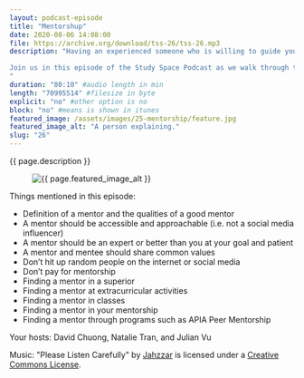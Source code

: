```yaml
---
layout: podcast-episode
title: "Mentorshup"
date: 2020-08-06 14:08:00
file: https://archive.org/download/tss-26/tss-26.mp3
description: "Having an experienced someone who is willing to guide you through the nuances of a field and support you as you achieve your goals is extremely important, but where and how can you find this special mentor? 

Join us in this episode of the Study Space Podcast as we walk through the methods that were instrumental in helping us find a mentor and others that are less than amazing. 
"
duration: "80:10" #audio length in min
length: "70995514" #filesize in byte
explicit: "no" #other option is no
block: "no" #means is shown in itunes
featured_image: /assets/images/25-mentorship/feature.jpg
featured_image_alt: "A person explaining."
slug: "26"
---
```


{{ page.description }}

<figure class="figure">
    <img src="{{ page.featured_image }}" alt="{{ page.featured_image_alt }}" class="mx-auto mt-5 mb-2 d-block w-75" />
</figure>

Things mentioned in this episode:

- Definition of a mentor and the qualities of a good mentor
- A mentor should be accessible and approachable (i.e. not a social media influencer)
- A mentor should be an expert or better than you at your goal and patient
- A mentor and mentee should share common values 
- Don’t hit up random people on the internet or social media 
- Don’t pay for mentorship 
- Finding a mentor in a superior 
- Finding a mentor at extracurricular activities 
- Finding a mentor in classes
- Finding a mentor in your mentorship 
- Finding a mentor through programs such as APIA Peer Mentorship 


Your hosts: David Chuong, Natalie Tran, and Julian Vu

Music: "Please Listen Carefully" by [Jahzzar](https://soundcloud.com/jahzzar) is licensed under a [Creative Commons License](http://creativecommons.org/licenses/by-sa/3.0/).
